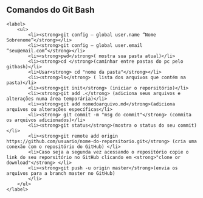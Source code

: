<h2>Comandos do Git Bash</h2>
      
    <label>
        <ul>
            <li><strong>git config — global user.name “Nome Sobrenome”</strong></li>
            <li><strong>git config — global user.email “seu@email.com”</strong></li>
            <li><strong>pwd</strong>( mostra sua pasta atual)</li>
            <li><strong>cd </strong>(caminhar entre pastas do pc pelo gitbash)</li>
            <li>Usar<strong> cd "nome da pasta"</strong></li>
            <li><strong>ls</strong> ( lista dos arquivos que contém na pasta)</li>
            <li><strong>git init</strong> (iniciar o reporsitório)</li>
            <li><strong>git add .</strong> (adiciona seus arquivos e alterações numa área temporária)</li>
            <li><strong>git add nomedoarquivo.md</strong>(adiciona arquivos ou alterações específicas</li>
            <li><strong> git commit -m "msg do commit"</strong> (commita os arquivos adicionados)</li>
            <li><strong>git status</strong>(mostra o status do seu commit)</li>
            <li><strong>git remote add origin https://github.com/usuario/nome-do-reporsitorio.git</strong> (cria uma conexão com o repositório do GitHub) </li>
            <li>Caso seja a segunda vez acessando o repositório copie o link do seu reporsitório no GitHub clicando em <strong>"clone or download"</strong> </li>
            <li><strong>git push -u origin master</strong>(envia os arquivos para a branch master no GitHub)
            </li>
        </ul>
    </label>